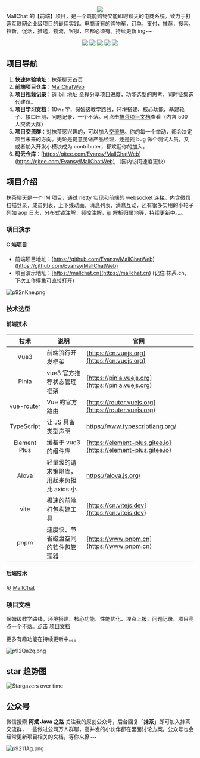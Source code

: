 <div align="center"><img src="https://s1.ax1x.com/2023/05/04/p9NC50f.png" /></div>
MallChat 的【前端】项目，是一个既能购物又能即时聊天的电商系统。致力于打造互联网企业级项目的最佳实践。电商该有的购物车，订单，支付，推荐，搜索，拉新，促活，推送，物流，客服，它都必须有。持续更新 ing~~

<p align="center">
  <a href="#公众号"><img src="https://img.shields.io/badge/公众号-程序员阿斌-blue.svg?style=plasticr"></a>
    <a href="#公众号"><img src="https://img.shields.io/badge/交流群-加入开发-green.svg?style=plasticr"></a>
    <a href="https://gitee.com/Evansy/MallChatWeb"><img src="https://img.shields.io/badge/码云-项目地址-orange.svg?style=plasticr"></a>
    <a href="https://github.com/Evansy/MallChatWeb"><img src="https://img.shields.io/badge/前端-项目地址-blueviolet.svg?style=plasticr"></a>
    <a href="https://github.com/zongzibinbin/MallChat"><img src="https://img.shields.io/badge/后端-项目地址-blueviolet.svg?style=plasticr"></a>
</p>

## 项目导航

1. **快速体验地址**：[抹茶聊天首页](https://mallchat.cn)
2. **前端项目仓库**：[MallChatWeb](https://github.com/Evansy/MallChatWeb)
3. **项目视频记录**：[Bilibili 地址](https://space.bilibili.com/146719540) 全程分享项目进度，功能选型的思考，同时征集迭代建议。
4. **项目学习文档**：10w+字，保姆级教学路线，环境搭建、核心功能、基建轮子、接口压测、问题记录、一个不落。可点击[抹茶项目文档](https://www.yuque.com/snab/mallcaht)查看（内含 500 人交流大群）
5. **项目交流群**：对抹茶感兴趣的，可以加入[交流群](#公众号)。你的每一个举动，都会决定项目未来的方向。无论是提意见做产品经理，还是找 bug 做个测试人员，又或者加入开发小模块成为 contributer，都欢迎你的加入。
6. **码云仓库**：[https://gitee.com/Evansy/MallChatWeb](https://gitee.com/Evansy/MallChatWeb) （国内访问速度更快）

## 项目介绍

抹茶聊天是一个 IM 项目，通过 netty 实现和前端的 websocket 连接。内含微信扫描登录，成员列表，上下线动画，消息列表，消息互动，还有很多实用的小轮子列如 aop 日志，分布式锁注解，频控注解，ip 解析归属地等，持续更新中。。。

### 项目演示

#### C 端项目

- 前端项目地址：[https://github.com/Evansy/MallChatWeb](https://github.com/Evansy/MallChatWeb)
- 项目演示地址：[https://mallchat.cn](https://mallchat.cn) (记住 抹茶.cn，下次工作摸鱼可直接打开)

![p92nKne.png](https://s1.ax1x.com/2023/05/15/p92nKne.png)

### 技术选型

#### 前端技术

|     技术     | 说明                                      | 官网                                                           |
| :----------: | ----------------------------------------- | -------------------------------------------------------------- |
|     Vue3     | 前端流行开发框架                          | [https://cn.vuejs.org](https://cn.vuejs.org)                   |
|    Pinia     | vue3 官方推荐状态管理框架                 | [https://pinia.vuejs.org](https://pinia.vuejs.org)             |
|  vue-router  | Vue 的官方路由                            | [https://router.vuejs.org](https://router.vuejs.org)           |
|  TypeScript  | 让 JS 具备类型声明                        | https://www.typescriptlang.org/                                |
| Element Plus | 缓基于 vue3 的组件库                      | [https://element-plus.gitee.io](https://element-plus.gitee.io) |
|    Alova     | 轻量级的请求策略库，用起来负担比 axios 小 | https://alova.js.org/                                          |
|     vite     | 极速的前端打包构建工具                    | [https://cn.vitejs.dev](https://cn.vitejs.dev)                 |
|     pnpm     | 速度快、节省磁盘空间的软件包管理器        | [https://www.pnpm.cn](https://www.pnpm.cn)                     |

#### 后端技术

见 [MallChat](https://github.com/zongzibinbin/MallChat#后端技术)

### 项目文档

保姆级教学路线，环境搭建、核心功能、性能优化、埋点上报、问题记录、项目亮点一个不落。点击 [项目文档](https://www.yuque.com/xbai/mallchat)

更多有趣功能在持续更新中。。。

![p92Qa2q.png](https://s1.ax1x.com/2023/05/17/p9RcABT.png)

## star 趋势图

![Stargazers over time](https://starchart.cc/Evansy/MallChatWeb.svg)

## 公众号

微信搜索 **阿斌 Java 之路** 关注我的原创公众号，后台回复「**抹茶**」即可加入抹茶交流群，一些做过公司万人群聊，高并发的小伙伴都在里面讨论方案。公众号也会经常更新项目相关的文档，等你来撩~~

![p9211Ag.png](https://s1.ax1x.com/2023/05/15/p9211Ag.png)
